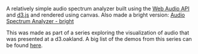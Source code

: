 A relatively simple audio spectrum analyzer built using the <a href="https://developer.mozilla.org/en-US/docs/Web/API/Web_Audio_API" target="_blank">Web Audio API</a> and <a href="https://d3js.org/" target="_blank">d3.js</a> and rendered using canvas. Also made a bright version: <a href='http://bl.ocks.org/alexmacy/9914d59438c9fac7a50c7846378f204e'>Audio Spectrum Analyzer - bright</a>

This was made as part of a series exploring the visualization of audio that was presented at a d3.oakland. A big list of the demos from this series can be found <a href="https://alexmacy.github.io/d3.oakland" target="_blank">here</a>.